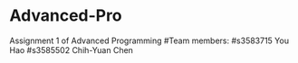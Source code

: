 # Advanced-Pro
Assignment 1 of Advanced Programming
#Team members:
#s3583715 You Hao
#s3585502 Chih-Yuan Chen

